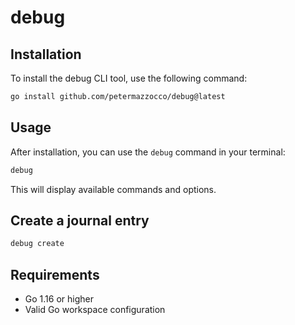 # debug

## Installation

To install the debug CLI tool, use the following command:

```bash
go install github.com/petermazzocco/debug@latest
```

## Usage

After installation, you can use the `debug` command in your terminal:

```bash
debug
```

This will display available commands and options.

## Create a journal entry

```bash
debug create
```

## Requirements

- Go 1.16 or higher
- Valid Go workspace configuration
